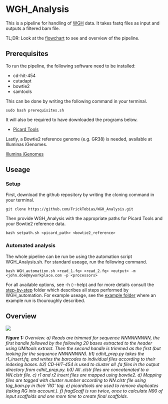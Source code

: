 # WGH_Analysis

This is a pipeline for handling of [WGH]() data. It takes fastq files as input and outputs a filtered bam file.

TL;DR: Look at the [flowchart](https://github.com/FrickTobias/WGH_Analysis/blob/master/README.md#overview) to see and overview of the pipeline.

## Prerequisites

To run the pipeline, the following software need to be installed:

  - cd-hit-454
  - cutadapt
  - bowtie2
  - samtools
  
This can be done by writing the following command in your terminal.

```
sudo bash prerequisites.sh
```

It will also be required to have downloaded the programs below. 

  - [Picard Tools](https://github.com/broadinstitute/picard)

Lastly, a Bowtie2 reference genome (e.g. GR38) is needed, available at Illuminas iGenomes.

[Illumina iGenomes](https://support.illumina.com/sequencing/sequencing_software/igenome.html)

## Useage

### Setup

First, download the github repository by writing the cloning command in your terminal.

```
git clone https://github.com/FrickTobias/WGH_Analysis.git
```

Then provide WGH_Analysis with the appropriate paths for Picard Tools and your Bowtie2 reference data. 


```
bash setpath.sh <picard_path> <bowtie2_reference>
```

### Automated analysis
The whole pipeline can be run be using the automation script WGH_Analysis.sh. For standard useage, run the following command.

```
bash WGH_automation.sh <read_1.fq> <read_2.fq> <output> -m <john.doe@myworkplace.com -p <processors>
```

For all available options, see -h (--help) and for more details consult the [step-by-step](https://github.com/FrickTobias/WGH_Analysis/tree/master/step-by-step) 
folder which describes all steps performed by WGH_automation. For example useage, see the [example folder](https://github.com/FrickTobias/WGH_Analysis/tree/master/example) 
where an example run is thouroughly described.

## Overview

![](https://github.com/FrickTobias/WGH_Analysis/blob/master/figures/flowchart.png)

_**Figure 1:** Overview. a) Reads are trimmed for sequence NNNNNNNNN, the first handle followed by the following 20 
bases extracted to the header using UMItools extract. Then the second handle is trimmed as the first (but looking 
for the sequence NNNNNNNN). b1) cdhit_prep.py takes the r1_insert.fq, and writes the barcodes to individual files 
according to their indexing bases. b2) CD-HIT-454 is used to cluster all .fa files in the output directory from 
cdhit_prep.py. b3) All .clstr files are concatenated to a NN.clstr file. c) r1 and r2 insert files are mapped using 
bowtie2. d) Mapping files are tagged with cluster number according to NN.clstr file using tag_bam.py in their ‘RG’ tag. 
e) picardtools are used to remove duplicates (taking RG into account.). f) fragScaff is run twice, once to calculate 
N90 of input scaffolds and one more time to create final scaffolds._
